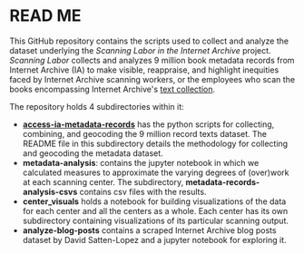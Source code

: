 # READ ME
This GitHub repository contains the scripts used to collect and analyze the dataset underlying the *Scanning Labor in the Internet Archive* project. *Scanning Labor* collects and analyzes 9 million book metadata records from Internet Archive (IA) to make visible, reappraise, and highlight inequities faced by Internet Archive scanning workers, or the employees who scan the books encompassing Internet Archive's [text collection](https://archive.org/details/texts).  

The repository holds 4 subdirectories within it: 
- **[access-ia-metadata-records](https://github.com/ers6/ia_scanning_labor_data/tree/main/access-ia-metadata-records)** has the python scripts for collecting, combining, and geocoding the 9 million record texts dataset. The README file in this subdirectory details the methodology for collecting and geocoding the metadata dataset.
- **metadata-analysis**:  contains the jupyter notebook in which we calculated measures to approximate the varying degrees of (over)work at each scanning center. The subdirectory, **metadata-records-analysis-csvs** contains csv files with the results. 
- **center_visuals** holds a notebook for building visualizations of the data for each center and all the centers as a whole. Each center has its own subdirectory containing visualizations of its particular scanning output. 
- **analyze-blog-posts** contains a scraped Internet Archive blog posts dataset by David Satten-Lopez and a jupyter notebook for exploring it.


